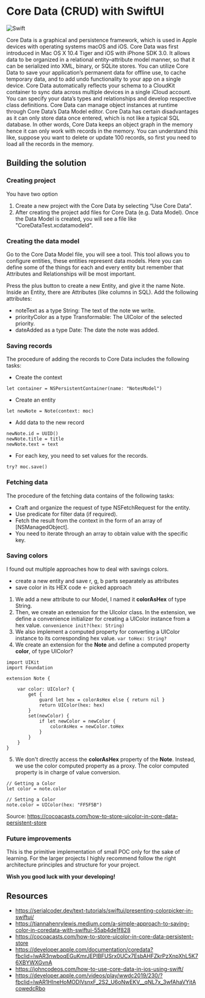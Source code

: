 # Core Data (CRUD) with SwiftUI

![Swift](https://img.shields.io/badge/swift-F54A2A?style=for-the-badge&logo=swift&logoColor=white)

Core Data is a graphical and persistence framework, which is used in Apple devices with operating systems macOS and iOS. Core Data was first introduced in Mac OS X 10.4 Tiger and iOS with iPhone SDK 3.0. It allows data to be organized in a relational entity–attribute model manner, so that it can be serialized into XML, binary, or SQLite stores.
You can utilize Core Data to save your application’s permanent data for offline use, to cache temporary data, and to add undo functionality to your app on a single device.
Core Data automatically reflects your schema to a CloudKit container to sync data across multiple devices in a single iCloud account.
You can specify your data’s types and relationships and develop respective class definitions. Core Data can manage object instances at runtime through Core Data’s Data Model editor.
Core Data has certain disadvantages as it can only store data once entered, which is not like a typical SQL database. 
In other words, Core Data keeps an object graph in the memory hence it can only work with records in the memory. You can understand this like, suppose you want to delete or update 100 records, so first you need to load all the records in the memory.

## Building the solution

### Creating project
You have two option
1. Create a new project with the Core Data by selecting “Use Core Data”.
2. After creating the project add files for Core Data (e.g. Data Model).
Once the Data Model is created, you will see a file like "CoreDataTest.xcdatamodeld".

### Creating the data model 
Go to the Core Data Model file, you will see a tool. This tool allows you to configure entities, these entities represent data models.
Here you can define some of the things for each and every entity but remember that Attributes and Relationships will be most important.

Press the plus button to create a new Entity, and give it the name Note. Inside an Entity, there are Attributes (like columns in SQL). Add the following attributes:
- noteText as a type String: The text of the note we write.
- priorityColor as a type Transformable: The UIColor of the selected priority.
- dateAdded as a type Date: The date the note was added.


### Saving records
The procedure of adding the records to Core Data includes the following tasks:
- Create the context
```
let container = NSPersistentContainer(name: "NotesModel")
```
- Create an entity
```
let newNote = Note(context: moc)
```
- Add data to the new record
```
newNote.id = UUID()
newNote.title = title
newNote.text = text
```
- For each key, you need to set values for the records.
```
try? moc.save()
```

### Fetching data
The procedure of the fetching data contains of the following tasks:
- Craft and organize the request of type NSFetchRequest for the entity.
- Use predicate for filter data (if required).
- Fetch the result from the context in the form of an array of [NSManagedObject].
- You need to iterate through an array to obtain value with the specific key.


### Saving colors

I found out multiple approaches how to deal with savings colors. 
- create a new entity and save r, g, b parts separately as attributes 
- save color in its HEX code <- picked approach

1. We add a new attribute to our Model, I named it **colorAsHex** of type String.
2. Then, we create an extension for the UIcolor class. In the extension, we define a convenience initializer for creating a UIColor instance from a hex value. `convenience init?(hex: String)`
3. We also implement a computed property for converting a UIColor instance to its corresponding hex value. `var toHex: String?`
4. We create an extension for the **Note** and define a computed property **color**, of type UIColor?
```
import UIKit
import Foundation

extension Note {

    var color: UIColor? {
        get {
            guard let hex = colorAsHex else { return nil }
            return UIColor(hex: hex)
        }
        set(newColor) {
            if let newColor = newColor {
                colorAsHex = newColor.toHex
            }
        }
    }
}
```

5. We don't directly access the **colorAsHex** property of the **Note**. Instead, we use the color computed property as a proxy. The color computed property is in charge of value conversion.
```
// Getting a Color
let color = note.color

// Setting a Color
note.color = UIColor(hex: "FF5F5B")
```

Source: https://cocoacasts.com/how-to-store-uicolor-in-core-data-persistent-store

### Future improvements 
This is the primitive implementation of small POC only for the sake of learning. For the larger projects I highly recommend follow the right architecture principles and structure for your project.


**Wish you good luck with your developing!**


## Resources 
- https://serialcoder.dev/text-tutorials/swiftui/presenting-colorpicker-in-swiftui/
- https://tiannahenrylewis.medium.com/a-simple-approach-to-saving-color-in-coredata-with-swiftui-55ab4de1f828
- https://cocoacasts.com/how-to-store-uicolor-in-core-data-persistent-store
- https://developer.apple.com/documentation/coredata?fbclid=IwAR3nwboqEGuKmrJEPIBFUSrx0UCx7EsbAHFZkrPzXnpXhL5K76XBYWXGvnA
- https://johncodeos.com/how-to-use-core-data-in-ios-using-swift/
- https://developer.apple.com/videos/play/wwdc2019/230/?fbclid=IwAR1HIneHoMODlVsnxF_2S2_U6oNwEKV__qNL7x_3wfAhaVYjtAcowedcRbo
